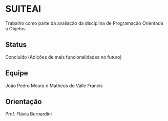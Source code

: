 # SUITEAI
Trabalho como parte da avaliação da disciplina de Programação Orientada a Objetos

## Status
Concluído (Adições de mais funcionalidades no futuro)

## Equipe
João Pedro Moura e 
Matheus do Valle Francis

## Orientação
Prof. Flávia Bernardini
